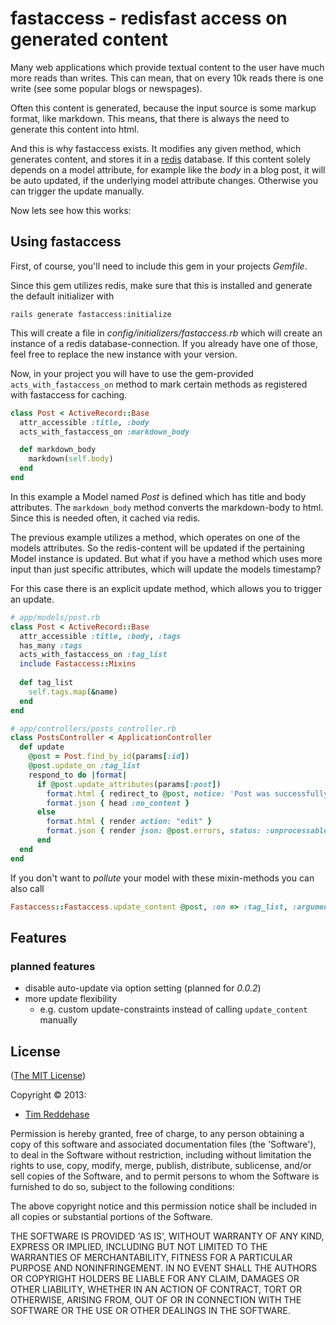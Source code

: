 # fastaccess - redisfast access on generated content

Many web applications which provide textual content to the user
have much more reads than writes. This can mean, that on
every 10k reads there is one write (see some popular
blogs or newspages). 

Often this content is generated, because the input source
is some markup format, like markdown. This means, that
there is always the need to generate this content into
html. 

And this is why fastaccess exists. 
It modifies any given method, which generates content,
and stores it in a [redis][1] database.
If this content solely depends on a model attribute,
for example like the *body* in a blog post, it will
be auto updated, if the underlying model attribute
changes. Otherwise you can trigger the update manually.

Now lets see how this works:

## Using fastaccess

First, of course, you'll need to include this gem in your
projects *Gemfile*.

Since this gem utilizes redis, make sure that this is installed
and generate the default initializer with

    rails generate fastaccess:initialize

This will create a file in *config/initializers/fastaccess.rb* which
will create an instance of a redis database-connection. If you already
have one of those, feel free to replace the new instance with your version.

Now, in your project you will have to use the gem-provided
`acts_with_fastaccess_on` method to mark certain methods
as registered with fastaccess for caching.

```ruby
class Post < ActiveRecord::Base
  attr_accessible :title, :body
  acts_with_fastaccess_on :markdown_body

  def markdown_body
    markdown(self.body)
  end
end
```

In this example a Model named *Post* is defined which has title and
body attributes. The `markdown_body` method converts the markdown-body to
html. Since this is needed often, it cached via redis.

The previous example utilizes a method, which operates on one of the models
attributes. So the redis-content will be updated if the pertaining Model
instance is updated. But what if you have a method which uses more input
than just specific attributes, which will update the models timestamp?

For this case there is an explicit update method, which allows you
to trigger an update.

```ruby
# app/models/post.rb
class Post < ActiveRecord::Base
  attr_accessible :title, :body, :tags
  has_many :tags
  acts_with_fastaccess_on :tag_list
  include Fastaccess::Mixins
  
  def tag_list
    self.tags.map(&name)
  end
end

# app/controllers/posts_controller.rb
class PostsController < ApplicationController
  def update
    @post = Post.find_by_id(params[:id])
    @post.update_on :tag_list
    respond_to do |format|
      if @post.update_attributes(params[:post])
        format.html { redirect_to @post, notice: 'Post was successfully updated.' }
        format.json { head :no_content }
      else
        format.html { render action: "edit" }
        format.json { render json: @post.errors, status: :unprocessable_entity }
      end 
  end
end
```

If you don't want to *pollute* your model with these mixin-methods you
can also call 

```ruby
Fastaccess::Fastaccess.update_content @post, :on => :tag_list, :arguments => []
```

## Features

### planned features

- disable auto-update via option setting (planned for *0.0.2*)
- more update flexibility
  - e.g. custom update-constraints instead of calling `update_content` manually

## License

([The MIT License][mit])

Copyright © 2013:

- [Tim Reddehase][1]

Permission is hereby granted, free of charge, to any person obtaining
a copy of this software and associated documentation files (the
'Software'), to deal in the Software without restriction, including
without limitation the rights to use, copy, modify, merge, publish,
distribute, sublicense, and/or sell copies of the Software, and to
permit persons to whom the Software is furnished to do so, subject to
the following conditions:

The above copyright notice and this permission notice shall be
included in all copies or substantial portions of the Software.

THE SOFTWARE IS PROVIDED 'AS IS', WITHOUT WARRANTY OF ANY KIND,
EXPRESS OR IMPLIED, INCLUDING BUT NOT LIMITED TO THE WARRANTIES OF
MERCHANTABILITY, FITNESS FOR A PARTICULAR PURPOSE AND NONINFRINGEMENT.
IN NO EVENT SHALL THE AUTHORS OR COPYRIGHT HOLDERS BE LIABLE FOR ANY
CLAIM, DAMAGES OR OTHER LIABILITY, WHETHER IN AN ACTION OF CONTRACT,
TORT OR OTHERWISE, ARISING FROM, OUT OF OR IN CONNECTION WITH THE
SOFTWARE OR THE USE OR OTHER DEALINGS IN THE SOFTWARE.

[mit]: http://opensource.org/licenses/MIT
[1]: http://rightsrestricted.com
